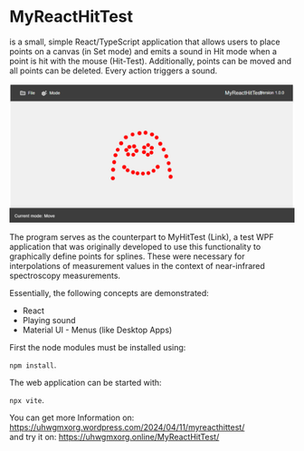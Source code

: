 # MyReactHitTest

is a small, simple React/TypeScript application that allows users to place points on a canvas (in Set mode) and emits a sound in Hit mode when a point is hit with the mouse (Hit-Test). Additionally, points can be moved and all points can be deleted. Every action triggers a sound.

![img](https://github.com/uhwgmxorg/MyReactHitTest.node/blob/master/Doc/98_1.png)

The program serves as the counterpart to MyHitTest (Link), a test WPF application that was originally developed to use this functionality to graphically define points for splines. These were necessary for interpolations of measurement values in the context of near-infrared spectroscopy measurements.

Essentially, the following concepts are demonstrated:

- React
- Playing sound
- Material UI - Menus (like Desktop Apps)


First the node modules must be installed using: 

`npm install`.

The web application can be started with: 

`npx vite`. 

You can get more Information on: https://uhwgmxorg.wordpress.com/2024/04/11/myreacthittest/ <br>
and try it on: https://uhwgmxorg.online/MyReactHitTest/

